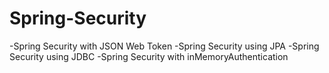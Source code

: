 # Spring-Security
-Spring Security with JSON Web Token
-Spring Security using JPA
-Spring Security using JDBC
-Spring Security with inMemoryAuthentication
